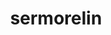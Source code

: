 ---
title: sermorelin
popular_name: "Sermorelin"
developmental_codes: ["Sermorelin", "GHRH 1-29"]
street_names: ["GRF", "Sermorelin", "Geref"]
product_names: ["Sermorelin Acetate", "Sermorelin Peptide", "Geref"]
description: "Sermorelin acetate (also known as GHRH 1-29 or GRF 1-29) is a synthetic peptide analog of growth hormone-releasing hormone (GHRH) that mimics the first 29 amino acids of naturally occurring GHRH. It functions as a growth hormone secretagogue by binding to GHRH receptors on the anterior pituitary gland, stimulating the natural production and pulsatile release of growth hormone (GH) in a physiologically appropriate manner. FDA-approved by the FDA in 1997 under the brand name Geref for diagnosing growth hormone deficiency in children, with manufacturer discontinued production in 2008 for commercial reasons. Unlike direct human growth hormone (rhGH) injection which can cause unnaturally elevated levels and associated side effects, sermorelin stimulates endogenous GH secretion through natural feedback mechanisms regulated by somatostatin, reducing risk of overdose and adverse effects. Currently available through compounding pharmacies for off-label use in adults. While primarily studied in pediatric populations, emerging research explores its potential for adult age-related growth hormone decline, muscle maintenance, body composition, sleep quality, and anti-aging applications. However, conclusive evidence in healthy adult populations remains limited and requires further clinical research."
short_description: "Synthetic GHRH peptide stimulating natural GH secretion via pituitary receptor activation. FDA-approved for pediatric GH deficiency diagnosis. Limited adult clinical data, available via compounding."
benefits: ["Stimulates natural growth hormone production and pulsatile secretion", "Maintains physiological GH release patterns through somatostatin feedback", "May improve lean body mass and body composition in aging populations", "Potential improvements in sleep quality and recovery", "Enhanced energy levels and vitality", "Anti-aging potential through natural GH stimulation", "Safer than direct rhGH administration with natural feedback regulation", "May support pituitary function and endocrine health", "Less risk of supraphysiological GH levels compared to direct GH injection", "Diagnostic tool for assessing growth hormone secretion capacity"]
dosage_levels: ["Diagnostic use: 1mcg/kg body weight, single subcutaneous injection", "Pediatric growth deficiency: 0.03mg/kg daily subcutaneous", "Off-label adult use: 1-2mg subcutaneous daily (evidence limited)", "Typical range: 1-3mg daily, usually administered before bed", "Administration: Subcutaneous injection, may be daily or multiple times weekly", "Best taken before bed for improved sleep and recovery", "Cycle: Typically 8-16 weeks with monitoring"]
research: [{ summary: "Wikipedia article", url: "https://en.wikipedia.org/wiki/sermorelin" }, { summary: "PubMed database search", url: "https://pubmed.ncbi.nlm.nih.gov/?term=sermorelin" }, { summary: "Clinical trials search", url: "https://clinicaltrials.gov/search?term=sermorelin" }, { summary: "FDA approval history", url: "https://pubmed.ncbi.nlm.nih.gov/40244089/" }, { summary: "GHRH mechanism review", url: "https://pubmed.ncbi.nlm.nih.gov/39456984/" }, { summary: "Pediatric growth hormone deficiency research", url: "https://pubmed.ncbi.nlm.nih.gov/?term=sermorelin+children" }, { summary: "Anti-aging potential studies", url: "https://pubmed.ncbi.nlm.nih.gov/?term=sermorelin+aging" }]
tags: ["growth hormone", "GHRH", "sleep", "recovery", "anti-aging", "subcutaneous", "injectable"]
affiliate_links: []
is_natty: true
created_at: 2025-10-17T08:25:41.104Z
last_updated_at: 2025-10-19T03:36:05.969Z
---